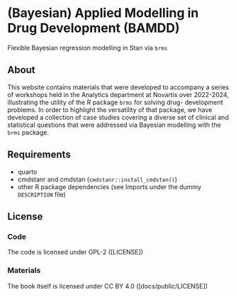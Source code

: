 # (Bayesian) Applied Modelling in Drug Development (BAMDD)

Flexible Bayesian regression modelling in Stan via `brms`

## About

This website contains materials that were developed to accompany a series of 
workshops held in the Analytics department at Novartis over 2022-2024,
illustrating the utility of the R package `brms` for solving drug-
development problems. In order to highlight the versatility of that package,
we have developed a collection of case studies covering a diverse set of 
clinical and statistical questions that were addressed via Bayesian modelling 
with the `brms` package. 

## Requirements

- quarto 
- cmdstanr and cmdstan (`cmdstanr::install_cmdstan()`)
- other R package dependencies (see Imports under the dummy `DESCRIPTION` file)

## License

### Code 

The code is licensed under GPL-2 ([LICENSE])

### Materials

The book itself is licensed under CC BY 4.0 ([docs/public/LICENSE])